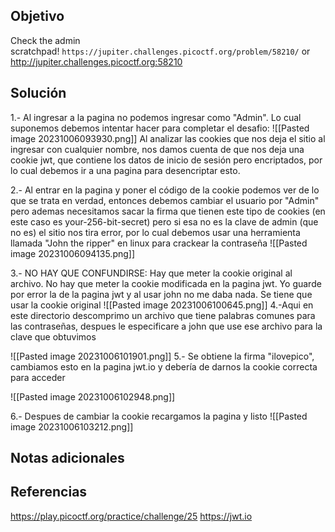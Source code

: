 ## Objetivo
Check the admin scratchpad! `https://jupiter.challenges.picoctf.org/problem/58210/` or http://jupiter.challenges.picoctf.org:58210
## Solución 
1.- Al ingresar a la pagina no podemos ingresar como "Admin". Lo cual suponemos debemos intentar hacer para completar el desafio:
![[Pasted image 20231006093930.png]]
Al analizar las cookies que nos deja el sitio al ingresar con cualquier nombre, nos damos cuenta de que nos deja una cookie jwt, que contiene los datos de inicio de sesión pero encriptados, por lo cual debemos ir a una pagina para desencriptar esto.

2.- Al entrar en la pagina y poner el código de la cookie podemos ver de lo que se trata en verdad, entonces debemos cambiar el usuario por "Admin" pero ademas necesitamos sacar la firma que tienen este tipo de cookies (en este caso es your-256-bit-secret) pero si esa no es la clave de admin (que no es) el sitio nos tira error, por lo cual debemos usar una herramienta llamada "John the ripper" en linux para crackear la contraseña
![[Pasted image 20231006094135.png]]

3.- NO HAY QUE CONFUNDIRSE: Hay que meter la cookie original al archivo. No hay que meter la cookie modificada en la pagina jwt. Yo guarde por error la de la pagina jwt y al usar john no me daba nada. Se tiene que usar la cookie original
![[Pasted image 20231006100645.png]]
4.-Aqui en este directorio descomprimo un archivo que tiene palabras comunes para las contraseñas, despues le especificare a john que use ese archivo para la clave que obtuvimos

![[Pasted image 20231006101901.png]]
5.- Se obtiene la firma "ilovepico", cambiamos esto en la pagina jwt.io y debería de darnos la cookie correcta para acceder

![[Pasted image 20231006102948.png]]

6.- Despues de cambiar la cookie recargamos la pagina y listo
![[Pasted image 20231006103212.png]]
## Notas adicionales
## Referencias
https://play.picoctf.org/practice/challenge/25
https://jwt.io